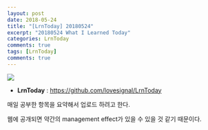 ```yaml
---
layout: post
date: 2018-05-24
title: "[LrnToday] 20180524"
excerpt: "20180524 What I Learned Today"
categories: LrnToday
comments: true
tags: [LrnToday]
comments: true
---
```






<img src="https://i.pinimg.com/564x/83/00/6a/83006af8cc84264ca7acd3f496b32614.jpg">



* **LrnToday** : https://github.com/lovesignal/LrnToday

매일 공부한 항목을 요약해서 업로드 하려고 한다.

웹에 공개되면 약간의 management effect가 있을 수 있을 것 같기 때문이다.



